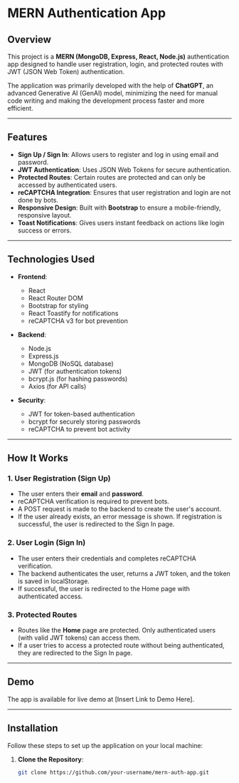 # MERN Authentication App

## Overview

This project is a **MERN (MongoDB, Express, React, Node.js)** authentication app designed to handle user registration, login, and protected routes with JWT (JSON Web Token) authentication.

The application was primarily developed with the help of **ChatGPT**, an advanced Generative AI (GenAI) model, minimizing the need for manual code writing and making the development process faster and more efficient. 

---

## Features

- **Sign Up / Sign In**: Allows users to register and log in using email and password.
- **JWT Authentication**: Uses JSON Web Tokens for secure authentication.
- **Protected Routes**: Certain routes are protected and can only be accessed by authenticated users.
- **reCAPTCHA Integration**: Ensures that user registration and login are not done by bots.
- **Responsive Design**: Built with **Bootstrap** to ensure a mobile-friendly, responsive layout.
- **Toast Notifications**: Gives users instant feedback on actions like login success or errors.

---

## Technologies Used

- **Frontend**:
  - React
  - React Router DOM
  - Bootstrap for styling
  - React Toastify for notifications
  - reCAPTCHA v3 for bot prevention

- **Backend**:
  - Node.js
  - Express.js
  - MongoDB (NoSQL database)
  - JWT (for authentication tokens)
  - bcrypt.js (for hashing passwords)
  - Axios (for API calls)

- **Security**:
  - JWT for token-based authentication
  - bcrypt for securely storing passwords
  - reCAPTCHA to prevent bot activity

---

## How It Works

### 1. **User Registration (Sign Up)**
   - The user enters their **email** and **password**.
   - reCAPTCHA verification is required to prevent bots.
   - A POST request is made to the backend to create the user's account.
   - If the user already exists, an error message is shown. If registration is successful, the user is redirected to the Sign In page.

### 2. **User Login (Sign In)**
   - The user enters their credentials and completes reCAPTCHA verification.
   - The backend authenticates the user, returns a JWT token, and the token is saved in localStorage.
   - If successful, the user is redirected to the Home page with authenticated access.

### 3. **Protected Routes**
   - Routes like the **Home** page are protected. Only authenticated users (with valid JWT tokens) can access them.
   - If a user tries to access a protected route without being authenticated, they are redirected to the Sign In page.

---

## Demo

The app is available for live demo at [Insert Link to Demo Here].

---

## Installation

Follow these steps to set up the application on your local machine:

1. **Clone the Repository**:
   ```bash
   git clone https://github.com/your-username/mern-auth-app.git
